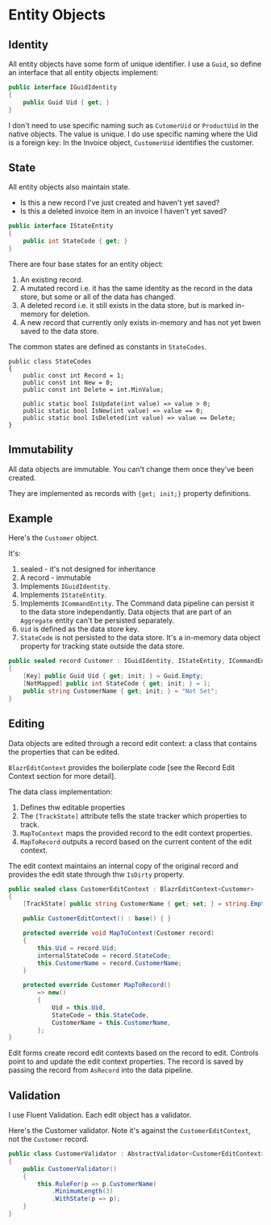 # Entity Objects

## Identity

All entity objects have some form of unique identifier.  I use a `Guid`, so define an interface that all entity objects implement:

```csharp
public interface IGuidIdentity 
{ 
    public Guid Uid { get; }
}
```

I don't need to use specific naming  such as `CutomerUid` or `ProductUid` in the native objects.  The value is unique.  I do use specific naming where the Uid is a foreign key:  In the Invoice object, `CustomerUid` identifies the customer.

## State

All entity objects also maintain state.

 - Is this a new record I've just created and haven't yet saved?
 - Is this a deleted invoice item in an invoice I haven't yet saved?

```csharp
public interface IStateEntity 
{ 
    public int StateCode { get; }
}
```
 
There are four base states for an entity object: 

1. An existing record.
2. A mutated record i.e. it has the same identity as the record in the data store, but some or all of the data has changed.
3. A deleted record i.e. it still exists in the data store, but is marked in-memory for deletion.
4. A new record that currently only exists in-memory and has not yet bwen saved to the data store.


The common states are defined as constants in `StateCodes`. 

```
public class StateCodes
{
    public const int Record = 1;
    public const int New = 0;
    public const int Delete = int.MinValue;

    public static bool IsUpdate(int value) => value > 0;
    public static bool IsNew(int value) => value == 0;
    public static bool IsDeleted(int value) => value == Delete;
}
```

## Immutability

All data objects are immutable.  You can't change them once they've been created.

They are implemented as records with `{get; init;}` property definitions.


## Example

Here's the `Customer` object.

It's:

1. sealed - it's not designed for inheritance
2. A record - immutable
3. Implements `IGuidIdentity`.
4. Implements `IStateEntity`.
5. Implements `ICommandEntity`.  The Command data pipeline can persist it to the data store independantly.  Data objects that are part of an `Aggregate` entity can't be persisted separately. 
6. `Uid` is defined as the data store key.
7. `StateCode` is not persisted to the data store.  It's a in-memory data object property for tracking state outside the data store.

```csharp
public sealed record Customer : IGuidIdentity, IStateEntity, ICommandEntity
{
    [Key] public Guid Uid { get; init; } = Guid.Empty;
    [NotMapped] public int StateCode { get; init; } = 1;
    public string CustomerName { get; init; } = "Not Set";
}
```

## Editing

Data objects are edited through a record edit context: a class that contains the properties that can be edited.

`BlazrEditContext` provides the boilerplate code [see the Record Edit Context section for more detail].

The data class implementation:

1. Defines thw editable properties
2. The `[TrackState]` attribute tells the state tracker which properties to track.
3. `MapToContext` maps the provided record to the edit context properties.
4. `MapToRecord` outputs a record based on the current content of the edit context.

The edit context maintains an internal copy of the original record and provides the edit state through thw `IsDirty` property. 


```csharp
public sealed class CustomerEditContext : BlazrEditContext<Customer>
{
    [TrackState] public string CustomerName { get; set; } = string.Empty;

    public CustomerEditContext() : base() { }

    protected override void MapToContext(Customer record)
    {
        this.Uid = record.Uid;
        internalStateCode = record.StateCode;
        this.CustomerName = record.CustomerName;
    }

    protected override Customer MapToRecord()
        => new()
        {
            Uid = this.Uid,
            StateCode = this.StateCode,
            CustomerName = this.CustomerName,
        };
}
```

Edit forms create record edit contexts based on the record to edit.  Controls point to and update the edit context properties.  The record is saved by passing the record from `AsRecord` into the data pipeline. 

## Validation

I use Fluent Validation.  Each edit object has a validator.

Here's the Customer validator.  Note it's against the `CustomerEditContext`, not the `Customer` record.

```csharp
public class CustomerValidator : AbstractValidator<CustomerEditContext>
{
    public CustomerValidator()
    {
        this.RuleFor(p => p.CustomerName)
            .MinimumLength(3)
            .WithState(p => p);
    }
}
```




